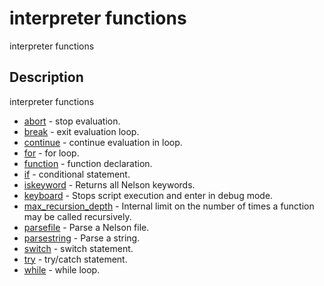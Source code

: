 

# interpreter functions

interpreter functions

## Description
interpreter functions


* [abort](abort.md) - stop evaluation.
* [break](break.md) - exit evaluation loop.
* [continue](continue.md) - continue evaluation in loop.
* [for](for.md) - for loop.
* [function](function.md) - function declaration.
* [if](if.md) - conditional statement.
* [iskeyword](iskeyword.md) - Returns all Nelson keywords.
* [keyboard](keyboard.md) - Stops script execution and enter in debug mode.
* [max_recursion_depth](max_recursion_depth.md) - Internal limit on the number of times a function may be called recursively.
* [parsefile](parsefile.md) - Parse a Nelson file.
* [parsestring](parsestring.md) - Parse a string.
* [switch](switch.md) - switch statement.
* [try](try.md) - try/catch statement.
* [while](while.md) - while loop.



